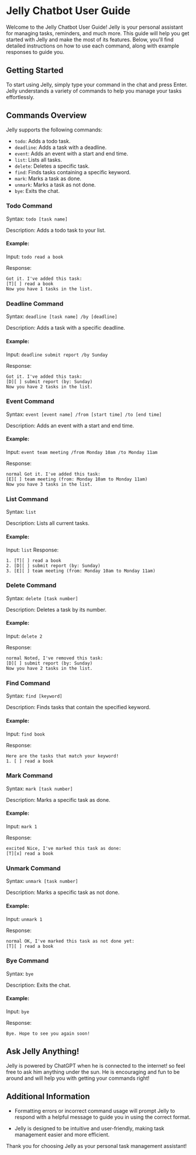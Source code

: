 # Jelly Chatbot User Guide
Welcome to the Jelly Chatbot User Guide! Jelly is your personal assistant for managing tasks, reminders, and much more. This guide will help you get started with Jelly and make the most of its features. Below, you'll find detailed instructions on how to use each command, along with example responses to guide you.

## Getting Started
To start using Jelly, simply type your command in the chat and press Enter. Jelly understands a variety of commands to help you manage your tasks effortlessly.

## Commands Overview
Jelly supports the following commands:

- `todo`: Adds a todo task.
- `deadline`: Adds a task with a deadline.
- `event`: Adds an event with a start and end time.
- `list`: Lists all tasks.
- `delete`: Deletes a specific task.
- `find`: Finds tasks containing a specific keyword.
- `mark`: Marks a task as done.
- `unmark`: Marks a task as not done.
- `bye`: Exits the chat.

### Todo Command
Syntax: `todo [task name]`

Description: Adds a todo task to your list.

#### Example:

Input: `todo read a book`

Response: 
```
Got it. I've added this task: 
[T][ ] read a book 
Now you have 1 tasks in the list.
```

### Deadline Command
Syntax: `deadline [task name] /by [deadline]`

Description: Adds a task with a specific deadline.

#### Example:

Input: `deadline submit report /by Sunday`

Response: 
```
Got it. I've added this task: 
[D][ ] submit report (by: Sunday) 
Now you have 2 tasks in the list.
```
### Event Command
Syntax: `event [event name] /from [start time] /to [end time]`

Description: Adds an event with a start and end time.

#### Example:
Input: `event team meeting /from Monday 10am /to Monday 11am`

Response: 
```
normal Got it. I've added this task: 
[E][ ] team meeting (from: Monday 10am to Monday 11am) 
Now you have 3 tasks in the list.
```
### List Command
Syntax: `list`

Description: Lists all current tasks.

#### Example:
Input: `list`
Response:
```
1. [T][ ] read a book
2. [D][ ] submit report (by: Sunday)
3. [E][ ] team meeting (from: Monday 10am to Monday 11am)
```

### Delete Command
Syntax: `delete [task number]`

Description: Deletes a task by its number.
#### Example:
Input: `delete 2`
   
Response: 
```
normal Noted, I've removed this task: 
[D][ ] submit report (by: Sunday) 
Now you have 2 tasks in the list.
```
### Find Command
   
Syntax: `find [keyword]`
   
Description: Finds tasks that contain the specified keyword.

#### Example:
   
Input: `find book`
   
Response: 
```
Here are the tasks that match your keyword! 
1. [ ] read a book
```
   
### Mark Command
   
Syntax: `mark [task number]`

Description: Marks a specific task as done.

#### Example:
   
Input: `mark 1`
   
Response: 
```
excited Nice, I've marked this task as done: 
[T][x] read a book
```
   
### Unmark Command
   
Syntax: `unmark [task number]`
   
Description: Marks a specific task as not done.
   
#### Example:
   
Input: `unmark 1`
   
Response: 
```
normal OK, I've marked this task as not done yet: 
[T][ ] read a book
```
   
### Bye Command
   
Syntax: `bye`
   
Description: Exits the chat.

#### Example:
   
Input: `bye`
   
Response: 
```
Bye. Hope to see you again soon!
```

## Ask Jelly Anything!

Jelly is powered by ChatGPT when he is connected to the internet! so feel free to ask him anything under the sun.
He is encouraging and fun to be around and will help you with getting your commands right!

## Additional Information
   
- Formatting errors or incorrect command usage will prompt Jelly to respond with a helpful message to guide you in using the correct format.
   
- Jelly is designed to be intuitive and user-friendly, making task management easier and more efficient.
   
Thank you for choosing Jelly as your personal task management assistant!
